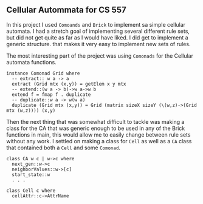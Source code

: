 ## Cellular Autommata for CS 557
In this project I used `Comoands` and `Brick` to implement sa simple cellular automata. I had a stretch goal of implementing several different rule sets, but did not get quite as far as I would have liked. I did get to implement a generic structure. that makes it very easy to implement new sets of rules.

The most interesting part of the project was using `Comonads` for the Cellular automata functions.
```
instance Comonad Grid where
  -- extract:: w a -> a
  extract (Grid mtx (x,y)) = getElem x y mtx
  -- extend::(w a -> b)->w a->w b
  extend f = fmap f . duplicate
  -- duplicate::w a -> w(w a) 
  duplicate (Grid mtx (x,y)) = Grid (matrix sizeX sizeY (\(w,z)->(Grid mtx (w,z)))) (x,y)
````

Then the next thing that was somewhat difficult to tackle was making a class for the CA that was generic enough to be used in any of the Brick functions in main, this would allow me to easily change between rule sets without any work. I settled on making a class for `Cell` as well as a `CA` class that contained both a `Cell` and some `Comonad`.

```
class CA w c | w->c where
  next_gen::w->c
  neighborValues::w->[c]
  start_state::w
  . . .

class Cell c where
  cellAttr::c->AttrName

```